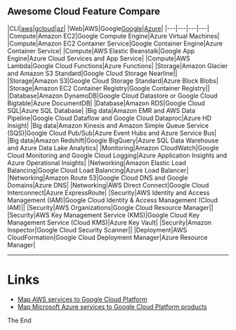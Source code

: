 ## Awesome Cloud Feature Compare

|CLI|[aws](http://docs.aws.amazon.com/cli/latest/reference/)|[gcloud](https://cloud.google.com/shell/docs/quickstart)|[az](https://docs.microsoft.com/en-us/cli/azure/get-started-with-azure-cli?view=azure-cli-latest)|
|Web|AWS|Google[Google](https://console.cloud.google.com/projectselector/home/dashboard)|[Azure](https://portal.azure.com/)|
|---|---|---|---|
|Compute|Amazon EC2|Google Compute Engine|Azure Virtual Machines|
|Compute|Amazon EC2 Container Service|Google Container Engine|Azure Container Service|
|Compute|AWS Elastic Beanstalk|Google App Engine|Azure Cloud Services and App Service|
|Compute|AWS Lambda|Google Cloud Functions|Azure Functions|
|Storage|Amazon Glacier and Amazon S3 Standard|Google Cloud Storage Nearline||
|Storage|Amazon S3|Google Cloud Storage Standard|Azure Block Blobs|
|Storage|Amazon EC2 Container Registry|Google Container Registry||
|Database|Amazon DynamoDB|Google Cloud Datastore or Google Cloud Bigtable|Azure DocumentDB|
|Database|Amazon RDS|Google Cloud SQL|Azure SQL Database|
|Big data|Amazon EMR and AWS Data Pipeline|Google Cloud Dataflow and Google Cloud Dataproc|Azure HD Insight|
|Big data|Amazon Kinesis and Amazon Simple Queue Service (SQS)|Google Cloud Pub/Sub|Azure Event Hubs and Azure Service Bus|
|Big data|Amazon Redshift|Google BigQuery|Azure SQL Data Warehouse and Azure Data Lake Analytics|
|Monitoring|Amazon CloudWatch|Google Cloud Monitoring and Google Cloud Logging|Azure Application Insights and Azure Operational Insights|
|Networking|Amazon Elastic Load Balancing|Google Cloud Load Balancing|Azure Load Balancer|
|Networking|Amazon Route 53|Google Cloud DNS and Google Domains|Azure DNS|
|Networking|AWS Direct Connect|Google Cloud Interconnect|Azure ExpressRoute|
|Security|AWS Identity and Access Management (IAM)|Google Cloud Identity & Access Management (Cloud IAM)||
|Security|AWS Organizations|Google Cloud Resource Manager||
|Security|AWS Key Management Service (KMS)|Google Cloud Key Management Service (Cloud KMS)|Azure Key Vault|
|Security|Amazon Inspector|Google Cloud Security Scanner||
|Deployment|AWS CloudFormation|Google Cloud Deployment Manager|Azure Resource Manager|

------------

# Links

* [Map AWS services to Google Cloud Platform](https://cloud.google.com/free/docs/map-aws-google-cloud-platform)
* [Map Microsoft Azure services to Google Cloud Platform products](https://cloud.google.com/free/docs/map-azure-google-cloud-platform)

The End